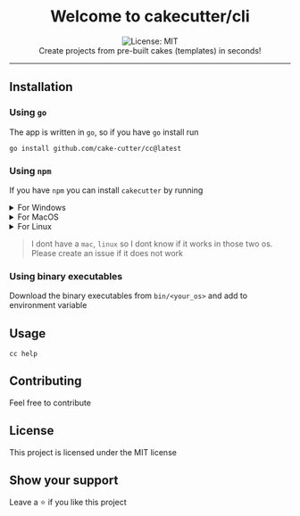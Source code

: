 <div align="center">
  <h1 align="center">Welcome to cakecutter/cli</h1>
<img alt="License: MIT" src="https://img.shields.io/badge/License-MIT-yellow.svg" /><br>
Create projects from pre-built cakes (templates) in seconds!
</div>

***

## Installation

### Using `go`
The app is written in `go`, so if you have `go` install run
```
go install github.com/cake-cutter/cc@latest
```

### Using `npm`

If you have `npm` you can install `cakecutter` by running

<details>
  <summary>For Windows</summary>

```
npm install -g cakecutter
```

</details>

<details>
  <summary>For MacOS</summary>

```
npm install -g cc-for-mac
```

</details>

<details>
  <summary>For Linux</summary>

```
npm install -g cc-for-linux
```

</details>

> I dont have a `mac`, `linux` so I dont know if it works in those two os. Please create an issue if it does not work

### Using binary executables

Download the binary executables from `bin/<your_os>` and add to environment variable

## Usage
```
cc help
```

## Contributing

Feel free to contribute
## License
This project is licensed under the MIT license
## Show your support
Leave a ⭐ if you like this project

